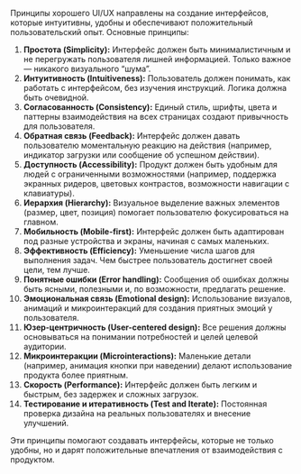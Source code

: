 Принципы хорошего UI/UX направлены на создание интерфейсов, которые интуитивны, удобны и обеспечивают положительный пользовательский опыт. Основные принципы:
1. **Простота (Simplicity):** Интерфейс должен быть минималистичным и не перегружать пользователя лишней информацией. Только важное — никакого визуального “шума”.
2. **Интуитивность (Intuitiveness):** Пользователь должен понимать, как работать с интерфейсом, без изучения инструкций. Логика должна быть очевидной.
3. **Согласованность (Consistency):** Единый стиль, шрифты, цвета и паттерны взаимодействия на всех страницах создают привычность для пользователя.
4. **Обратная связь (Feedback):** Интерфейс должен давать пользователю моментальную реакцию на действия (например, индикатор загрузки или сообщение об успешном действии).
5. **Доступность (Accessibility):** Продукт должен быть удобным для людей с ограниченными возможностями (например, поддержка экранных ридеров, цветовых контрастов, возможности навигации с клавиатуры).
6. **Иерархия (Hierarchy):** Визуальное выделение важных элементов (размер, цвет, позиция) помогает пользователю фокусироваться на главном.
7. **Мобильность (Mobile-first):** Интерфейс должен быть адаптирован под разные устройства и экраны, начиная с самых маленьких.
8. **Эффективность (Efficiency):** Уменьшение числа шагов для выполнения задач. Чем быстрее пользователь достигнет своей цели, тем лучше.
9. **Понятные ошибки (Error handling):** Сообщения об ошибках должны быть ясными, полезными и, по возможности, предлагать решение.
10. **Эмоциональная связь (Emotional design):** Использование визуалов, анимаций и микроинтеракций для создания приятных эмоций у пользователя.
11. **Юзер-центричность (User-centered design):** Все решения должны основываться на понимании потребностей и целей целевой аудитории.
12. **Микроинтеракции (Microinteractions):** Маленькие детали (например, анимация кнопки при наведении) делают использование продукта более приятным.
13. **Скорость (Performance):** Интерфейс должен быть легким и быстрым, без задержек и сложных загрузок.
14. **Тестирование и итеративность (Test and Iterate):** Постоянная проверка дизайна на реальных пользователях и внесение улучшений.

  

Эти принципы помогают создавать интерфейсы, которые не только удобны, но и дарят положительные впечатления от взаимодействия с продуктом.